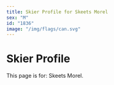 ```yaml
---
title: Skier Profile for Skeets Morel
sex: "M"
id: "1836"
image: "/img/flags/can.svg" 
---
```


# Skier Profile

This page is for: Skeets Morel.
    